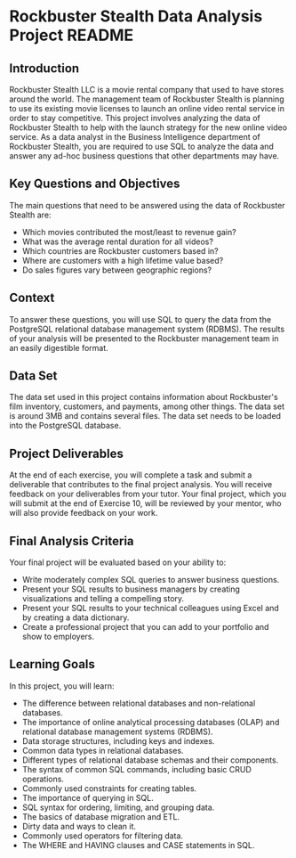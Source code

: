 Rockbuster Stealth Data Analysis Project README
===============================================

Introduction
------------

Rockbuster Stealth LLC is a movie rental company that used to have stores around the world. The management team of Rockbuster Stealth is planning to use its existing movie licenses to launch an online video rental service in order to stay competitive. This project involves analyzing the data of Rockbuster Stealth to help with the launch strategy for the new online video service. As a data analyst in the Business Intelligence department of Rockbuster Stealth, you are required to use SQL to analyze the data and answer any ad-hoc business questions that other departments may have.

Key Questions and Objectives
----------------------------

The main questions that need to be answered using the data of Rockbuster Stealth are:

-   Which movies contributed the most/least to revenue gain?
-   What was the average rental duration for all videos?
-   Which countries are Rockbuster customers based in?
-   Where are customers with a high lifetime value based?
-   Do sales figures vary between geographic regions?

Context
-------

To answer these questions, you will use SQL to query the data from the PostgreSQL relational database management system (RDBMS). The results of your analysis will be presented to the Rockbuster management team in an easily digestible format.

Data Set
--------

The data set used in this project contains information about Rockbuster's film inventory, customers, and payments, among other things. The data set is around 3MB and contains several files. The data set needs to be loaded into the PostgreSQL database.

Project Deliverables
--------------------

At the end of each exercise, you will complete a task and submit a deliverable that contributes to the final project analysis. You will receive feedback on your deliverables from your tutor. Your final project, which you will submit at the end of Exercise 10, will be reviewed by your mentor, who will also provide feedback on your work.

Final Analysis Criteria
-----------------------

Your final project will be evaluated based on your ability to:

-   Write moderately complex SQL queries to answer business questions.
-   Present your SQL results to business managers by creating visualizations and telling a compelling story.
-   Present your SQL results to your technical colleagues using Excel and by creating a data dictionary.
-   Create a professional project that you can add to your portfolio and show to employers.

Learning Goals
--------------

In this project, you will learn:

-   The difference between relational databases and non-relational databases.
-   The importance of online analytical processing databases (OLAP) and relational database management systems (RDBMS).
-   Data storage structures, including keys and indexes.
-   Common data types in relational databases.
-   Different types of relational database schemas and their components.
-   The syntax of common SQL commands, including basic CRUD operations.
-   Commonly used constraints for creating tables.
-   The importance of querying in SQL.
-   SQL syntax for ordering, limiting, and grouping data.
-   The basics of database migration and ETL.
-   Dirty data and ways to clean it.
-   Commonly used operators for filtering data.
-   The WHERE and HAVING clauses and CASE statements in SQL.
